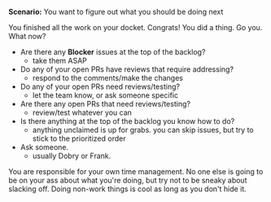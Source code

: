 **Scenario:** You want to figure out what you should be doing next

You finished all the work on your docket. Congrats! You did a thing. Go you. What now?

- Are there any **Blocker** issues at the top of the backlog?
   - take them ASAP
- Do any of your open PRs have reviews that require addressing?
   - respond to the comments/make the changes
- Do any of your open PRs need reviews/testing?
   - let the team know, or ask someone specific
- Are there any open PRs that need reviews/testing?
   - review/test whatever you can
- Is there anything at the top of the backlog you know how to do?
   - anything unclaimed is up for grabs. you can skip issues, but try to stick to the prioritized order
- Ask someone.
   - usually Dobry or Frank.

You are responsible for your own time management. No one else is going to be on your ass about what you're doing, but try not to be sneaky about slacking off. Doing non-work things is cool as long as you don't hide it.

